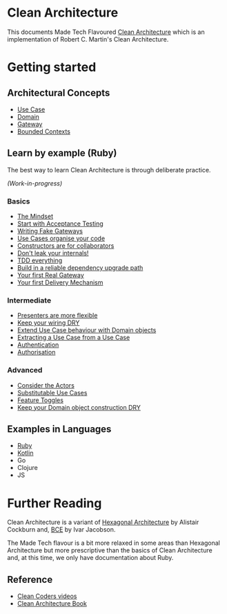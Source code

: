 # Clean Architecture

This documents Made Tech Flavoured [Clean Architecture](https://8thlight.com/blog/uncle-bob/2012/08/13/the-clean-architecture.html) which is an implementation of Robert C. Martin's Clean Architecture.

# Getting started

## Architectural Concepts

* [Use Case](use_case.md)
* [Domain](domain.md)
* [Gateway](gateway.md)
* [Bounded Contexts](bounded_contexts.md)

## Learn by example (Ruby)

The best way to learn Clean Architecture is through deliberate practice.

*(Work-in-progress)*

### Basics

* [The Mindset](learn/the-mindset.md)
* [Start with Acceptance Testing](learn/basics/start-with-acceptance.md)
* [Writing Fake Gateways](learn/basics/fake-gateways.md)
* [Use Cases organise your code](learn/basics/use-cases-organise.md)
* [Constructors are for collaborators](learn/basics/constructors-for-collaborators.md)
* [Don't leak your internals!](learn/basics/do-not-leak-your-internals.md)
* [TDD everything](learn/basics/tdd-everything.md)
* [Build in a reliable dependency upgrade path](learn/basics/reliable-dependencies.md)
* [Your first Real Gateway](learn/basics/gateway-101.md)
* [Your first Delivery Mechanism](learn/basics/delivery-mechanism-101.md)

### Intermediate

* [Presenters are more flexible](learn/intermediate/flexible-presenters.md)
* [Keep your wiring DRY](learn/intermediate/keep-your-wiring-DRY.md)
* [Extend Use Case behaviour with Domain objects](learn/intermediate/extend-with-domain.md)
* [Extracting a Use Case from a Use Case](learn/intermediate/extract-use-case-from-another.md) 
* [Authentication](learn/intermediate/authentication.md)
* [Authorisation](learn/intermediate/authorisation.md)

### Advanced

* [Consider the Actors](learn/advanced/consider-the-actors.md)
* [Substitutable Use Cases](learn/advanced/substitutable-use-cases.md)
* [Feature Toggles](learn/advanced/feature-toggles.md)
* [Keep your Domain object construction DRY](learn/advanced/keep-your-domain-object-construction-dry.md) 

## Examples in Languages

* [Ruby](ruby/README.md)
* [Kotlin](kotlin/README.md)
* Go 
* Clojure
* JS

# Further Reading

Clean Architecture is a variant of [Hexagonal Architecture](http://alistair.cockburn.us/Hexagonal+architecture) by Alistair Cockburn and,
[BCE](https://www.amazon.com/Object-Oriented-Software-Engineering-Approach/dp/0201544350) by Ivar Jacobson.

The Made Tech flavour is a bit more relaxed in some areas than Hexagonal Architecture but more prescriptive than the basics of Clean Architecture and, at this time, we only have documentation about Ruby.

## Reference

* [Clean Coders videos](https://cleancoders.com/videos/clean-code)
* [Clean Architecture Book](https://www.amazon.co.uk/Clean-Architecture-Craftsmans-Software-Structure/dp/0134494164/)

